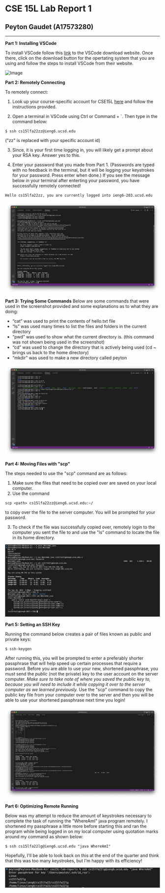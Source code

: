 # CSE 15L Lab Report 1
## Peyton Gaudet (A17573280)

---
**Part 1: Installing VSCode** 

To install VSCode follow this [link](https://code.visualstudio.com/Download) to the VSCode download website. 
Once there, click on the download button for the opertating system that you are using and follow the steps to install VSCode from their website.

![Image](LR1(11).png)



**Part 2: Remotely Connecting**

To remotely connect:
1. Look up your course-specific account for CSE15L [here](https://sdacs.ucsd.edu/~icc/index.php) and follow the instructions provided.

2. Open a terminal in VSCode using Ctrl or Command + `. Then type in the command below: 
```
$ ssh cs15lfa22zz@ieng6.ucsd.edu
```
("zz" is replaced with your specific account id)

3. Since, it is your first time logging in, you will likely get a prompt about your RSA key. Answer yes to this.

4. Enter your password that you made from Part 1. (Passwords are typed with no feedback in the terminal, but it will be logging your keystrokes for your password. Press enter when done.) 
If you see the message below in your terminal after enterting your password, you have successfully remotely connected!

```
Hello cs15lfa22zz, you are currently logged into ieng6-203.ucsd.edu
```

![Image](LR1(2).png)

**Part 3: Trying Some Commands**
Below are some commands that were used in the screenshot provided and some explanations as to what they are doing:

* “cat” was used to print the contents of hello.txt file
* “ls” was used many times to list the files and folders in the current directory 
* “pwd” was used to show what the current directory is. (this command was not shown being used in the screenshot)
* “cd” was used to change the directory that is actively being used (cd ~ brings us back to the home directory)
* “mkdir” was used to make a new directory called peyton

![Image](LR1(3).png)

**Part 4: Moving Files with "scp"**

The steps needed to use the "scp" command are as follows:

1. Make sure the files that need to be copied over are saved on your local computer.
2. Use the command
```
scp <path> cs15lfa22zz@ieng6.ucsd.edu:~/
```
to copy over the file to the server computer. You will be prompted for your password.

3. To check if the file was successfully copied over, remotely login to the computer you sent the file to and use the "ls" command to locate the file in its home directory. 

![Image](LR1(4).png)

**Part 5: Setting an SSH Key**

Running the command below creates a pair of files known as public and private keys:
```
$ ssh-keygen
```
After running this, you will be prompted to enter a preferably shorter passphrase that will help speed up certain processes that require a password. Before you are able to use your new, shortened passphrase, you must send the *public* (not the private) key to the user account on the server computer. *Make sure to take note of where you saved the public key to, because you will need to include it while copying it over to the server computer as we learned previously.* Use the "scp" command to copy the public key file from your computer over to the server and then you will be able to use your shortened passphrase next time you login! 

![Image](LR1(5).png)

**Part 6: Optimizing Remote Running**

Below was my attempt to reduce the amount of keystrokes necessary to complete the task of running the "WhereAmI" java program remotely. I shortened my passphrase a little more before starting this and ran the program while being logged in on my local computer using quotation marks around my command as shown below:
```
$ ssh cs15lfa22lg@ieng6.ucsd.edu "java WhereAmI"
```
Hopefully, I'll be able to look back on this at the end of the quarter and think that this was too many keystrokes, but I'm happy with its efficiency!

![Image](LR1(6).png)